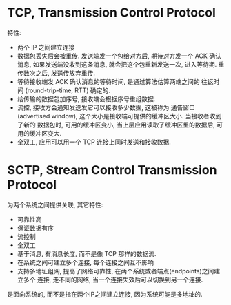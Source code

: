 
# TCP, Transmission Control Protocol
特性:
* 两个 IP 之间建立连接
* 数据包丢失后会被重传. 发送端发一个包给对方后, 期待对方发一个 ACK 确认消息, 
如果发送端没收到这条消息, 就会把这个包重新发送一次, 进入等待期. 重传数次之后,
发送传放弃重传.
* 等待接收端发 ACK 确认消息的等待时间, 是通过算法估算两端之间的 往返时间
(round-trip-time, RTT) 确定的.
* 给传输的数据包加序号, 接收端会根据序号重组数据.
* 流控, 接收方会通知发送发它可以接收多少数据, 这被称为 通告窗口
(advertised window), 这个大小是接收端可提供的缓冲区大小. 当接收者收到了新的
数据包时, 可用的缓冲区变小, 当上层应用读取了缓冲区里的数据后, 可用的缓冲区变大.
* 全双工, 应用可以用一个 TCP 连接上同时发送和接收数据.

# SCTP, Stream Control Transmission Protocol
为两个系统之间提供关联, 其它特性:
* 可靠性高
* 保证数据有序
* 流控制
* 全双工
* 基于消息, 有消息长度, 而不是像 TCP 那样的数据流.
* 在系统之间可建立多个连接, 每个连接之间互不影响
* 支持多地址组网, 提高了网络可靠性, 在两个系统或者端点(endpoints)之间建立多个
连接, 走不同的网络, 当一个连接失效后可以切换到另一个连接.

是面向系统的, 而不是指在两个IP之间建立连接, 因为系统可能是多地址的.
